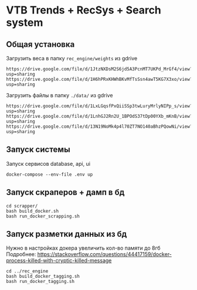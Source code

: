 # VTB Trends + RecSys + Search system

## Общая установка
Загрузить веса в папку `rec_engine/weights` из gdrive
```
https://drive.google.com/file/d/1JtzNXDsM2S6jd5A3PcnMT7UKPd_MrGf4/view?usp=sharing
https://drive.google.com/file/d/1H6hPRxKHWhBKvMfTsSsn4awT5KG7X3xo/view?usp=sharing
```
Загрузить файлы в папку `./data/` из gdrive
```
https://drive.google.com/file/d/1LxLGqsfPxQiiSSp3twLuryMrlyNIPp_s/view?usp=sharing
https://drive.google.com/file/d/1LnhGJ2Rn2U_1BPOdS37tDp00YXb_mKnB/view?usp=sharing
https://drive.google.com/file/d/13N19NoMk4p4l70ZT7NO140aBhzPQowNi/view?usp=sharing
```

## Запуск системы
Запуск сервисов database, api, ui

`docker-compose --env-file .env up`


## Запуск скраперов + дамп в бд
```
cd scrapper/
bash build_docker.sh
bash run_docker_scrapping.sh
```

## Запуск разметки данных из бд

Нужно в настройках докера увеличить кол-во памяти до 8гб
Подробнее: https://stackoverflow.com/questions/44417159/docker-process-killed-with-cryptic-killed-message

```
cd ../rec_engine
bash build_docker_tagging.sh
bash run_docker_tagging.sh
```




